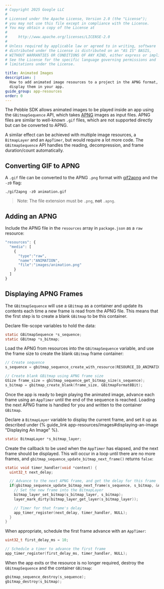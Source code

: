 ```yaml
---
# Copyright 2025 Google LLC
#
# Licensed under the Apache License, Version 2.0 (the "License");
# you may not use this file except in compliance with the License.
# You may obtain a copy of the License at
#
#     http://www.apache.org/licenses/LICENSE-2.0
#
# Unless required by applicable law or agreed to in writing, software
# distributed under the License is distributed on an "AS IS" BASIS,
# WITHOUT WARRANTIES OR CONDITIONS OF ANY KIND, either express or implied.
# See the License for the specific language governing permissions and
# limitations under the License.

title: Animated Images
description: |
  How to add animated image resources to a project in the APNG format, and
  display them in your app.
guide_group: app-resources
order: 0
---
```


The Pebble SDK allows animated images to be played inside an app using the
``GBitmapSequence`` API, which takes [APNG](https://en.wikipedia.org/wiki/APNG)
images as input files. APNG files are similar to well-known `.gif` files, which
are not supported directly but can be converted to APNG.

A similar effect can be achieved with multiple image resources, a
``BitmapLayer`` and an ``AppTimer``, but would require a lot more code. The
``GBitmapSequence`` API handles the reading, decompression, and frame
duration/count automatically.


## Converting GIF to APNG

A `.gif` file can be converted to the APNG `.png` format with
[gif2apng](http://gif2apng.sourceforge.net/) and the `-z0` flag:

```text
./gif2apng -z0 animation.gif
```

> Note: The file extension must be `.png`, **not** `.apng`.


## Adding an APNG

Include the APNG file in the `resources` array in `package.json` as a `raw`
resource:

```js
"resources": {
  "media": [
    {
      "type":"raw",
      "name":"ANIMATION",
      "file":"images/animation.png"
    }
  ]
}
```

## Displaying APNG Frames

The ``GBitmapSequence`` will use a ``GBitmap`` as a container and update its
contents each time a new frame is read from the APNG file. This means that the
first step is to create a blank ``GBitmap`` to be this container.

Declare file-scope variables to hold the data:

```c
static GBitmapSequence *s_sequence;
static GBitmap *s_bitmap;
```

Load the APNG from resources into the ``GBitmapSequence`` variable, and use the
frame size to create the blank ``GBitmap`` frame container:


```c
// Create sequence
s_sequence = gbitmap_sequence_create_with_resource(RESOURCE_ID_ANIMATION);

// Create blank GBitmap using APNG frame size
GSize frame_size = gbitmap_sequence_get_bitmap_size(s_sequence);
s_bitmap = gbitmap_create_blank(frame_size, GBitmapFormat8Bit);
```

Once the app is ready to begin playing the animated image, advance each frame
using an ``AppTimer`` until the end of the sequence is reached. Loading the next
APNG frame is handled for you and written to the container ``GBitmap``.

Declare a ``BitmapLayer`` variable to display the current frame, and set it up
as described under
{% guide_link app-resources/images#displaying-an-image "Displaying An Image" %}.

```c
static BitmapLayer *s_bitmap_layer;
```

Create the callback to be used when the ``AppTimer`` has elapsed, and the next
frame should be displayed. This will occur in a loop until there are no more
frames, and ``gbitmap_sequence_update_bitmap_next_frame()`` returns `false`:

```c
static void timer_handler(void *context) {
  uint32_t next_delay;

  // Advance to the next APNG frame, and get the delay for this frame
  if(gbitmap_sequence_update_bitmap_next_frame(s_sequence, s_bitmap, &next_delay)) {
    // Set the new frame into the BitmapLayer
    bitmap_layer_set_bitmap(s_bitmap_layer, s_bitmap);
    layer_mark_dirty(bitmap_layer_get_layer(s_bitmap_layer));

    // Timer for that frame's delay
    app_timer_register(next_delay, timer_handler, NULL);
  }
}
```

When appropriate, schedule the first frame advance with an ``AppTimer``:

```c
uint32_t first_delay_ms = 10;

// Schedule a timer to advance the first frame
app_timer_register(first_delay_ms, timer_handler, NULL);
```

When the app exits or the resource is no longer required, destroy the
``GBitmapSequence`` and the container ``GBitmap``:

```c
gbitmap_sequence_destroy(s_sequence);
gbitmap_destroy(s_bitmap);
```
